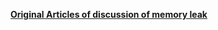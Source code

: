 
**[Original Articles of discussion of memory leak](https://medium.com/cheesecake-labs/android-architecture-components-you-are-probably-leaking-viewmodel-and-might-not-know-why-40cec2531c5e)**
